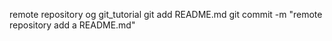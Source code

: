 remote repository og git_tutorial
git add README.md
git commit -m "remote repository add a README.md"

